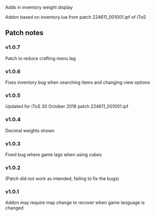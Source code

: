 Adds in inventory weight display

Addon based on inventory.lua from patch 224611_001001.ipf of iToS

Patch notes
---
### v1.0.7
Patch to reduce crafting menu lag

### v1.0.6
Fixes inventory bug when searching items and changing view options

### v1.0.5
Updated for iToS 30 October 2018 patch 224611_001001.ipf

### v1.0.4

Decimal weights shown

### v1.0.3

Fixed bug where game lags when using cubes

### v1.0.2

(Patch did not work as intended, failing to fix the bugs)

### v1.0.1

Addon may require map change to recover when game language is changed